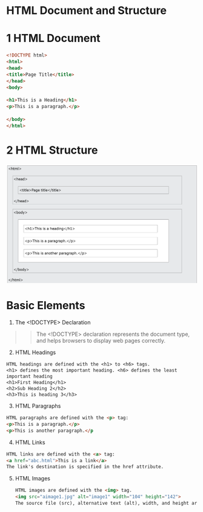 # HTML Document and Structure

# 1 HTML Document

```html
<!DOCTYPE html>
<html>
<head>
<title>Page Title</title>
</head>
<body>

<h1>This is a Heading</h1>
<p>This is a paragraph.</p>

</body>
</html>
```

# 2 HTML Structure

![HTML Structure](../images/image.png)

# Basic Elements

1. The <!DOCTYPE> Declaration

>>The <!DOCTYPE> declaration represents the document type, and helps browsers to display web pages correctly.

2. HTML Headings

 ```text
HTML headings are defined with the <h1> to <h6> tags.
<h1> defines the most important heading. <h6> defines the least important heading
<h1>First Heading</h1>
<h2>Sub Heading 2</h2>
 <h3>This is heading 3</h3>
```

3. HTML Paragraphs
```html
HTML paragraphs are defined with the <p> tag:
<p>This is a paragraph.</p>
<p>This is another paragraph.</p
```
4. HTML Links
```html
HTML links are defined with the <a> tag:
<a href="abc.html">This is a link</a>
The link's destination is specified in the href attribute. 
```

5. HTML Images
   ```html
   HTML images are defined with the <img> tag.
   <img src="aimage1.jpg" alt="image1" width="104" height="142">
   The source file (src), alternative text (alt), width, and height are provided as attributes
   ```